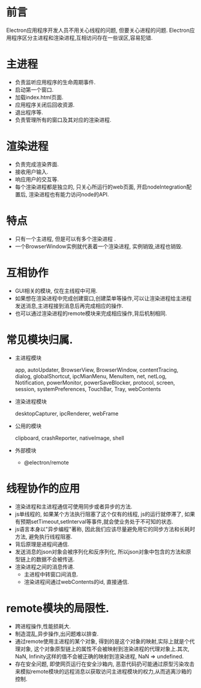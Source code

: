 # 前言
Electron应用程序开发人员不用关心线程的问题, 但要关心进程的问题. Electron应用程序区分主进程和渲染进程,互相访问存在一些误区,容易犯错.

# 主进程
- 负责监听应用程序的生命周期事件.
- 启动第一个窗口.
- 加载index.html页面.
- 应用程序关闭后回收资源.
- 退出程序等.
- 负责管理所有的窗口及其对应的渲染进程.
  
# 渲染进程
- 负责完成渲染界面.
- 接收用户输入.
- 响应用户的交互等.
- 每个渲染进程都是独立的, 只关心所运行的web页面, 开启nodeIntegration配置后, 渲染进程也有能力访问node的API.

# 特点
- 只有一个主进程, 但是可以有多个渲染进程 .
- 一个BrowserWindow实例就代表着一个渲染进程, 实例销毁,进程也销毁.

# 互相协作
- GUI相关的模块, 仅在主线程中可用.
- 如果想在渲染进程中完成创建窗口,创建菜单等操作,可以让渲染进程给主进程发送消息,主进程接到消息后再完成相应的操作.
- 也可以通过渲染进程的remote模块来完成相应操作,背后机制相同.

# 常见模块归属.
- 主进程模块
  
  app, autoUpdater, BrowserView, BrowserWindow, contentTracing, dialog, globalShortcut,
  ipcMianMenu, MenuItem, net, netLog, Notification, powerMonitor, powerSaveBlocker, protocol,
  screen, session, systemPreferences, TouchBar, Tray, webContents

- 渲染进程模块
  
  desktopCapturer, ipcRenderer, webFrame

- 公用的模块
  
  clipboard, crashReporter, nativeImage, shell

- 外部模块
  - @electron/remote


# 线程协作的应用
- 渲染进程和主进程通信可使用同步或者异步的方法.
- js单线程的, 如果某个方法执行阻塞了这个仅有的线程, js的运行就停滞了, 如果有预期setTimeout,setInterval等事件,就会使业务处于不可知的状态.
- js语言本身以"异步编程"著称, 因此我们应该尽量避免用它的同步方法和长耗时方法, 避免执行线程阻塞.
- 背后原理是进程间通信.
- 发送消息的json对象会被序列化和反序列化, 所以json对象中包含的方法和原型链上的数据不会被传送.
- 渲染进程之间的消息传递.
  - 主进程中转窗口间消息.
  - 渲染进程间通过webContents的id, 直接通信.

# remote模块的局限性.
- 跨进程操作,性能损耗大.
- 制造混乱,异步操作,出问题难以排查.
- 通过remote使用主进程的某个对象, 得到的是这个对象的映射,实际上就是个代理对象, 这个对象原型链上的属性不会被映射到渲染进程的代理对象上.其次, NaN, Infinity这样的值不会被正确的映射到渲染进程, NaN => undefined.
- 存在安全问题, 即使网页运行在安全沙箱内, 恶意代码扔可能通过原型污染攻击来模拟remote模块的远程消息以获取访问主进程模块的权力,从而逃离沙箱的控制.